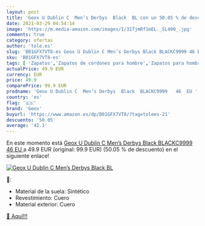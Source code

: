 ```yaml
---
layout: post
title: 'Geox U Dublin C  Men’s Derbys  Black  BL con un 50.05 % de descuento'
date: 2021-03-29 04:54:14
image: 'https://m.media-amazon.com/images/I/31TjmRf1mEL._SL400_.jpg'
comments: true
category: ofertas
author: 'tole.es'
slug: 'B01GFX7VT8-es Geox U Dublin C Men’s Derbys Black BLACKC9999 46 EU'
sku: 'B01GFX7VT8-es'
tags: [ 'Zapatos','Zapatos de cordones para hombre','Zapatos para hombre','Zapatos y complementos','geox', ]
actualPrice: 49.9 EUR
currency: EUR
price: 49.9
comparePrice: 99.9 EUR
prodname: 'Geox U Dublin C  Men’s Derbys  Black  BLACKC9999   46  EU '
country: 'es'
flag: '🇪🇸'
brand: 'Geox'
buyurl: 'https://www.amazon.es/dp/B01GFX7VT8/?tag=tolees-21'
descuento: '50.05'
average: '42.1'
---
```


En este momento está [Geox U Dublin C  Men’s Derbys  Black  BLACKC9999   46  EU ](https://www.amazon.es/dp/B01GFX7VT8/?tag=tolees-21) a 49.9 EUR (original: 99.9 EUR) (50.05 %  de descuento) en el siguiente enlace!

[![Geox U Dublin C  Men’s Derbys  Black  BL](https://m.media-amazon.com/images/I/31TjmRf1mEL._SL400_.jpg)](https://www.amazon.es/dp/B01GFX7VT8/?tag=tolees-21)

🔎:

- Material de la suela: Sintético
- Revestimiento: Cuero
- Material exterior: Cuero

[🛒 Aquí!!!](https://www.amazon.es/dp/B01GFX7VT8/?tag=tolees-21)

